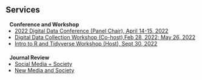 ## Services
<h4 style="margin:0 10px 0;">Conference and Workshop</h4>

<ul style="margin:0 0 20px;">
  <li><a href="http://mddatacoop.org/dmd/"><autocolor>2022 Digital Data Conference (Panel Chair), April 14-15, 2022</autocolor></a></li>
  <li><a href="https://github.com/binchen19/digital-data-collection-workshop"><autocolor>Digital Data Collection Workshop (Co-host),Feb 28, 2022; May 26, 2022</autocolor></a></li>
  <li><a href="https://github.com/binchen19/intro2R-tidyverse-workshop"><autocolor>Intro to R and Tidyverse Workshop (Host), Sept 30, 2022</autocolor></a></li>
</ul>

<h4 style="margin:0 10px 0;">Journal Review</h4>

<ul style="margin:0 0 20px;">
  <li><a href="https://journals.sagepub.com/home/sms"><autocolor>Social Media + Society</autocolor></a></li>
  <li><a href="https://journals.sagepub.com/home/nms"><autocolor>New Media and Society</autocolor></a></li>
</ul>